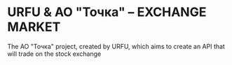 # URFU & АО "Точка" – EXCHANGE MARKET
The АО "Точка" project, created by URFU, which aims to create an API that will trade on the stock exchange
